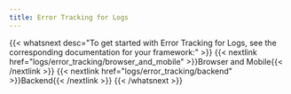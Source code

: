```yaml
---
title: Error Tracking for Logs
---
```


{{< whatsnext desc="To get started with Error Tracking for Logs, see the corresponding documentation for your framework:" >}}
    {{< nextlink href="logs/error_tracking/browser_and_mobile" >}}Browser and Mobile{{< /nextlink >}}
    {{< nextlink href="logs/error_tracking/backend" >}}Backend{{< /nextlink >}}
{{< /whatsnext >}}